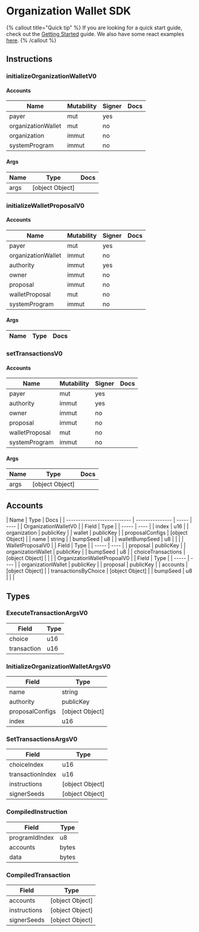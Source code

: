# Organization Wallet SDK

{% callout title="Quick tip" %}
If you are looking for a quick start guide, check out the [Getting Started](/docs/learn/getting_started) guide. We also have some react examples [here](/docs/learn/react).
{% /callout %}

## Instructions

### initializeOrganizationWalletV0

#### Accounts

| Name               | Mutability | Signer | Docs |
| ------------------ | ---------- | ------ | ---- |
| payer              | mut        | yes    |      |
| organizationWallet | mut        | no     |      |
| organization       | immut      | no     |      |
| systemProgram      | immut      | no     |      |

#### Args

| Name | Type            | Docs |
| ---- | --------------- | ---- |
| args | [object Object] |      |

### initializeWalletProposalV0

#### Accounts

| Name               | Mutability | Signer | Docs |
| ------------------ | ---------- | ------ | ---- |
| payer              | mut        | yes    |      |
| organizationWallet | immut      | no     |      |
| authority          | immut      | yes    |      |
| owner              | immut      | no     |      |
| proposal           | immut      | no     |      |
| walletProposal     | mut        | no     |      |
| systemProgram      | immut      | no     |      |

#### Args

| Name | Type | Docs |
| ---- | ---- | ---- |

### setTransactionsV0

#### Accounts

| Name           | Mutability | Signer | Docs |
| -------------- | ---------- | ------ | ---- |
| payer          | mut        | yes    |      |
| authority      | immut      | yes    |      |
| owner          | immut      | no     |      |
| proposal       | immut      | no     |      |
| walletProposal | mut        | no     |      |
| systemProgram  | immut      | no     |      |

#### Args

| Name | Type            | Docs |
| ---- | --------------- | ---- |
| args | [object Object] |      |

## Accounts

| Name                        | Type            | Docs  |
| --------------------------- | --------------- | ----- | ---- |
| OrganizationWalletV0        |                 | Field | Type |
| -----                       | ----            |
| index                       | u16             |
| organization                | publicKey       |
| wallet                      | publicKey       |
| proposalConfigs             | [object Object] |
| name                        | string          |
| bumpSeed                    | u8              |
| walletBumpSeed              | u8              |
|                             |
| WalletProposalV0            |                 | Field | Type |
| -----                       | ----            |
| proposal                    | publicKey       |
| organizationWallet          | publicKey       |
| bumpSeed                    | u8              |
| choiceTransactions          | [object Object] |
|                             |
| OrganizationWalletPropoalV0 |                 | Field | Type |
| -----                       | ----            |
| organizationWallet          | publicKey       |
| proposal                    | publicKey       |
| accounts                    | [object Object] |
| transactionsByChoice        | [object Object] |
| bumpSeed                    | u8              |
|                             |

## Types

### ExecuteTransactionArgsV0

| Field       | Type |
| ----------- | ---- |
| choice      | u16  |
| transaction | u16  |

### InitializeOrganizationWalletArgsV0

| Field           | Type            |
| --------------- | --------------- |
| name            | string          |
| authority       | publicKey       |
| proposalConfigs | [object Object] |
| index           | u16             |

### SetTransactionsArgsV0

| Field            | Type            |
| ---------------- | --------------- |
| choiceIndex      | u16             |
| transactionIndex | u16             |
| instructions     | [object Object] |
| signerSeeds      | [object Object] |

### CompiledInstruction

| Field          | Type  |
| -------------- | ----- |
| programIdIndex | u8    |
| accounts       | bytes |
| data           | bytes |

### CompiledTransaction

| Field        | Type            |
| ------------ | --------------- |
| accounts     | [object Object] |
| instructions | [object Object] |
| signerSeeds  | [object Object] |

